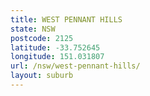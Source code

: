 ```yaml
---
title: WEST PENNANT HILLS
state: NSW
postcode: 2125
latitude: -33.752645
longitude: 151.031807
url: /nsw/west-pennant-hills/
layout: suburb
---
```

